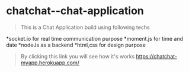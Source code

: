 # chatchat--chat-application

> This is a Chat Application build using following techs

*socket.io for real time communication purpose
*moment.js for time and date
*nodeJs as a backend
*html,css for design purpose

>By clicking this link you will see how it's works
https://chatchat-myapp.herokuapp.com/
